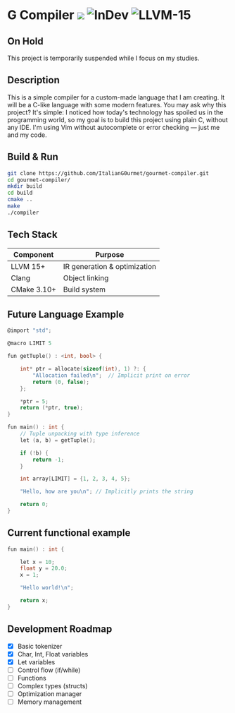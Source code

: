 # G Compiler ![](https://img.shields.io/badge/Platform-Linux-blue) ![InDev](https://img.shields.io/badge/Status-Development%20Phase-red) ![LLVM-15](https://img.shields.io/badge/LLVM-15%2B-orange)

## **On Hold**

This project is temporarily suspended while I focus on my studies.

## **Description**

This is a simple compiler for a custom-made language that I am creating. It will be a C-like language with some modern features.
You may ask why this project? It's simple: I noticed how today's technology has spoiled us in the programming world, so my goal is to build this project using plain C, without any IDE. I'm using Vim without autocomplete or error checking — just me and my code.

## **Build & Run**

```bash
git clone https://github.com/ItalianG0urmet/gourmet-compiler.git
cd gourmet-compiler/
mkdir build
cd build
cmake ..
make
./compiler
```

## **Tech Stack**

| Component       | Purpose                          |
|-----------------|----------------------------------|
| LLVM 15+        | IR generation & optimization     |
| Clang           | Object linking                  |
| CMake 3.10+     | Build system                    |


## **Future Language Example**
```c
@import "std";

@macro LIMIT 5

fun getTuple() : <int, bool> {

    int* ptr = allocate(sizeof(int), 1) ?: {
        "Allocation failed\n";  // Implicit print on error
        return (0, false);
    };

    *ptr = 5;
    return (*ptr, true);
}

fun main() : int {
    // Tuple unpacking with type inference
    let (a, b) = getTuple();

    if (!b) {
        return -1;
    }

    int array[LIMIT] = {1, 2, 3, 4, 5};

    "Hello, how are you\n"; // Implicitly prints the string

    return 0;
}

```

## **Current functional example**
```c
fun main() : int {

    let x = 10;
    float y = 20.0;
    x = 1;

    "Hello world!\n";

    return x;
}
```



## **Development Roadmap**

- [x] Basic tokenizer
- [x] Char, Int, Float variables
- [x] Let variables
- [ ] Control flow (if/while)
- [ ] Functions
- [ ] Complex types (structs)
- [ ] Optimization manager
- [ ] Memory management
